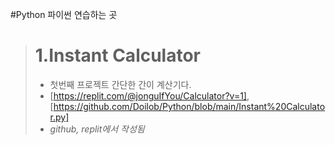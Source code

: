 #Python
파이썬 연습하는 곳

> # **1.Instant Calculator**
> * 첫번째 프로젝트
> 간단한 간이 계산기다.
> * [https://replit.com/@jonguIfYou/Calculator?v=1], [https://github.com/Doilob/Python/blob/main/Instant%20Calculator.py] 
> * *github, replit에서 작성됨*
